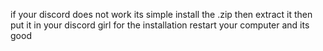 
if your discord does not work its simple install the .zip then extract it then put it in your discord girl for the installation restart your computer and its good
